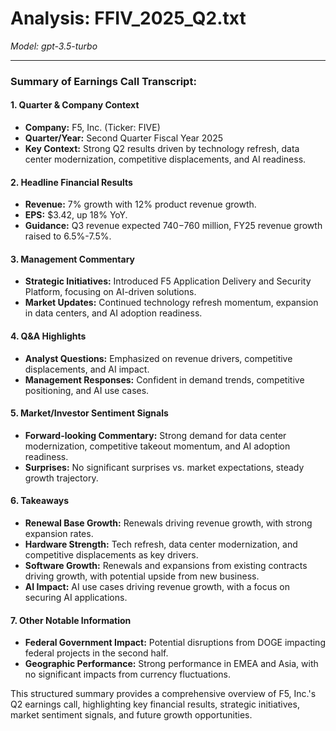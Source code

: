 # Analysis: FFIV_2025_Q2.txt

*Model: gpt-3.5-turbo*

---

### Summary of Earnings Call Transcript:

#### 1. **Quarter & Company Context**
- **Company:** F5, Inc. (Ticker: FIVE)
- **Quarter/Year:** Second Quarter Fiscal Year 2025
- **Key Context:** Strong Q2 results driven by technology refresh, data center modernization, competitive displacements, and AI readiness.

#### 2. **Headline Financial Results**
- **Revenue:** 7% growth with 12% product revenue growth.
- **EPS:** $3.42, up 18% YoY.
- **Guidance:** Q3 revenue expected $740-$760 million, FY25 revenue growth raised to 6.5%-7.5%.

#### 3. **Management Commentary**
- **Strategic Initiatives:** Introduced F5 Application Delivery and Security Platform, focusing on AI-driven solutions.
- **Market Updates:** Continued technology refresh momentum, expansion in data centers, and AI adoption readiness.

#### 4. **Q&A Highlights**
- **Analyst Questions:** Emphasized on revenue drivers, competitive displacements, and AI impact.
- **Management Responses:** Confident in demand trends, competitive positioning, and AI use cases.

#### 5. **Market/Investor Sentiment Signals**
- **Forward-looking Commentary:** Strong demand for data center modernization, competitive takeout momentum, and AI adoption readiness.
- **Surprises:** No significant surprises vs. market expectations, steady growth trajectory.

#### 6. **Takeaways**
- **Renewal Base Growth:** Renewals driving revenue growth, with strong expansion rates.
- **Hardware Strength:** Tech refresh, data center modernization, and competitive displacements as key drivers.
- **Software Growth:** Renewals and expansions from existing contracts driving growth, with potential upside from new business.
- **AI Impact:** AI use cases driving revenue growth, with a focus on securing AI applications.

#### 7. **Other Notable Information**
- **Federal Government Impact:** Potential disruptions from DOGE impacting federal projects in the second half.
- **Geographic Performance:** Strong performance in EMEA and Asia, with no significant impacts from currency fluctuations.

This structured summary provides a comprehensive overview of F5, Inc.'s Q2 earnings call, highlighting key financial results, strategic initiatives, market sentiment signals, and future growth opportunities.